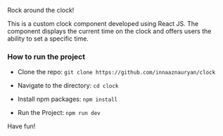 Rock around the clock!

This is a custom clock component developed using React JS. 
The component displays the current time on the clock and offers users the ability to set a specific time.

### How to run the project

* Clone the repo: `git clone https://github.com/innaaznauryan/clock`

* Navigate to the directory: `cd clock`

* Install npm packages: `npm install`

* Run the Project: `npm run dev`

Have fun!

